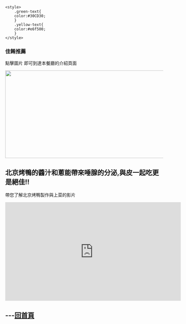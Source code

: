 <html>
  
    <style>
        .green-text{
        color:#30CD30;
        }
        .yellow-text{
        color:#e6f500;
        }
    </style>

<h3>佳餚推薦</h3>



<p class="green-text" > 點擊圖片 即可到達本餐廳的介紹頁面 </p>
<a href="http://www.china.org.cn/top10/2011-08/05/content_23143593_4.htm">
 <img id="comp-ja6kq5fb1imgimage" style="width: 560px; height: 280px;" data-type="image" src="http://images.china.cn/attachement/jpg/site1007/20110804/0013729e78490fa4c43412.jpg"></a>
  
<h2> 北京烤鴨的醬汁和蔥能帶來唾腺的分泌,與皮一起吃更是絕佳!!</h2>

 
<p class="yellow-text"> 帶您了解北京烤鴨製作與上菜的影片 </p>

 <iframe width="560" height="315" src="https://www.youtube.com/embed/hwA4qYkJ9-k" frameborder="0" allow="accelerometer; autoplay; encrypted-media; gyroscope; picture-in-picture" allowfullscreen></iframe>


<h2>---<a href="https://gary7lu.github.io/Food/">回首頁</a></h2>


